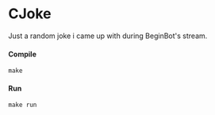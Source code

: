 # CJoke
Just a random joke i came up with during BeginBot's stream.

#### Compile

`make`

#### Run

`make run`

